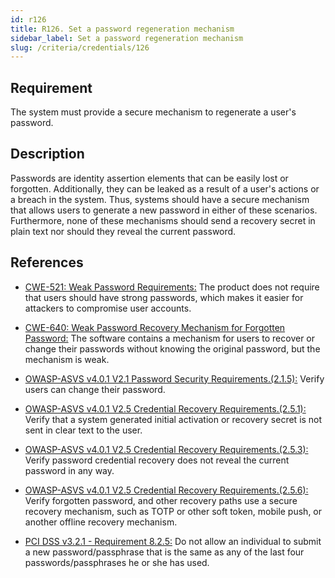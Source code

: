 ```yaml
---
id: r126
title: R126. Set a password regeneration mechanism
sidebar_label: Set a password regeneration mechanism
slug: /criteria/credentials/126
---
```


## Requirement

The system must provide a secure mechanism
to regenerate a user's password.

## Description

Passwords are identity assertion elements
that can be easily lost or forgotten.
Additionally, they can be leaked as a result of a user's actions
or a breach in the system.
Thus, systems should have a secure mechanism
that allows users to generate a new password in either of these scenarios.
Furthermore, none of these mechanisms
should send a recovery secret in plain text
nor should they reveal the current password.

## References

- [CWE-521: Weak Password Requirements:](https://cwe.mitre.org/data/definitions/521.html)
The product does not require that users should have strong passwords,
which makes it easier for attackers to compromise user accounts.

- [CWE-640: Weak Password Recovery Mechanism for Forgotten Password:](https://cwe.mitre.org/data/definitions/640.html)
The software contains a mechanism for users to recover or change their
passwords without knowing the original password,
but the mechanism is weak.

- [OWASP-ASVS v4.0.1 V2.1 Password Security Requirements.(2.1.5):](https://owasp.org/www-project-application-security-verification-standard/)
Verify users can change their password.

- [OWASP-ASVS v4.0.1 V2.5 Credential Recovery Requirements.(2.5.1):](https://owasp.org/www-project-application-security-verification-standard/)
Verify that a system generated initial activation or recovery secret is not
sent in clear text to the user.

- [OWASP-ASVS v4.0.1 V2.5 Credential Recovery Requirements.(2.5.3):](https://owasp.org/www-project-application-security-verification-standard/)
Verify password credential recovery does not reveal the current password in any
way.

- [OWASP-ASVS v4.0.1 V2.5 Credential Recovery Requirements.(2.5.6):](https://owasp.org/www-project-application-security-verification-standard/)
Verify forgotten password, and other recovery paths use a secure recovery
mechanism,
such as TOTP or other soft token, mobile push, or another offline recovery
mechanism.

- [PCI DSS v3.2.1 - Requirement 8.2.5:](https://www.pcisecuritystandards.org/documents/PCI_DSS_v3-2-1.pdf)
Do not allow an individual to submit a new password/passphrase that is the same
as any of the last four passwords/passphrases he or she has used.
